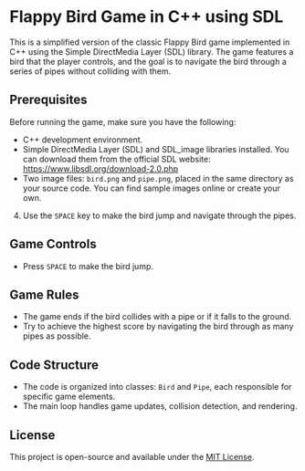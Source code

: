 
# Flappy Bird Game in C++ using SDL

This is a simplified version of the classic Flappy Bird game implemented in C++ using the Simple DirectMedia Layer (SDL) library. The game features a bird that the player controls, and the goal is to navigate the bird through a series of pipes without colliding with them.

## Prerequisites

Before running the game, make sure you have the following:

- C++ development environment.
- Simple DirectMedia Layer (SDL) and SDL_image libraries installed. You can download them from the official SDL website: https://www.libsdl.org/download-2.0.php
- Two image files: `bird.png` and `pipe.png`, placed in the same directory as your source code. You can find sample images online or create your own.


4. Use the `SPACE` key to make the bird jump and navigate through the pipes.

## Game Controls

- Press `SPACE` to make the bird jump.

## Game Rules

- The game ends if the bird collides with a pipe or if it falls to the ground.
- Try to achieve the highest score by navigating the bird through as many pipes as possible.

## Code Structure

- The code is organized into classes: `Bird` and `Pipe`, each responsible for specific game elements.
- The main loop handles game updates, collision detection, and rendering.

## License

This project is open-source and available under the [MIT License](LICENSE).
